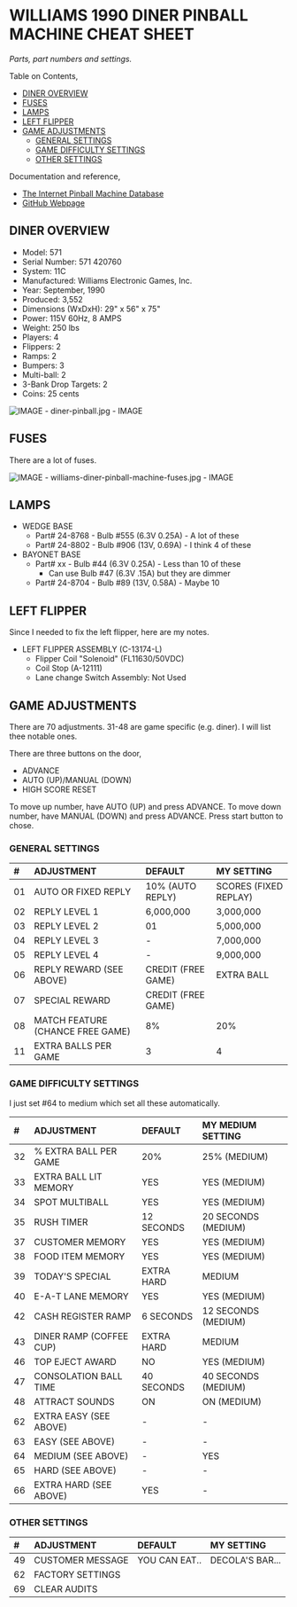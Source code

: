 # WILLIAMS 1990 DINER PINBALL MACHINE CHEAT SHEET

_Parts, part numbers and settings._

Table on Contents,

* [DINER OVERVIEW](https://github.com/JeffDeCola/my-cheat-sheets/tree/master/other/random-things/williams-diner-pinball-machine-cheat-sheet#diner-overview)
* [FUSES](https://github.com/JeffDeCola/my-cheat-sheets/tree/master/other/random-things/williams-diner-pinball-machine-cheat-sheet#fuses)
* [LAMPS](https://github.com/JeffDeCola/my-cheat-sheets/tree/master/other/random-things/williams-diner-pinball-machine-cheat-sheet#lamps)
* [LEFT FLIPPER](https://github.com/JeffDeCola/my-cheat-sheets/tree/master/other/random-things/williams-diner-pinball-machine-cheat-sheet#left-flipper)
* [GAME ADJUSTMENTS](https://github.com/JeffDeCola/my-cheat-sheets/tree/master/other/random-things/williams-diner-pinball-machine-cheat-sheet#game-adjustments)
  * [GENERAL SETTINGS](https://github.com/JeffDeCola/my-cheat-sheets/tree/master/other/random-things/williams-diner-pinball-machine-cheat-sheet#general-settings)
  * [GAME DIFFICULTY SETTINGS](https://github.com/JeffDeCola/my-cheat-sheets/tree/master/other/random-things/williams-diner-pinball-machine-cheat-sheet#game-difficulty-settings)
  * [OTHER SETTINGS](https://github.com/JeffDeCola/my-cheat-sheets/tree/master/other/random-things/williams-diner-pinball-machine-cheat-sheet#other-settings)

Documentation and reference,

* [The Internet Pinball Machine Database](https://www.ipdb.org/machine.cgi?id=681)
* [GitHub Webpage](https://jeffdecola.github.io/my-cheat-sheets/)

## DINER OVERVIEW

* Model: 571
* Serial Number: 571 420760
* System: 11C
* Manufactured: Williams Electronic Games, Inc.
* Year: September, 1990
* Produced: 3,552
* Dimensions (WxDxH): 29" x 56" x 75"
* Power: 115V 60Hz, 8 AMPS
* Weight: 250 lbs
* Players: 4
* Flippers: 2
* Ramps: 2
* Bumpers: 3
* Multi-ball: 2
* 3-Bank Drop Targets: 2
* Coins: 25 cents

![IMAGE - diner-pinball.jpg - IMAGE](../../../docs/pics/diner-pinball.jpg)

## FUSES

There are a lot of fuses.

![IMAGE - williams-diner-pinball-machine-fuses.jpg - IMAGE](../../../docs/pics/williams-diner-pinball-machine-fuses.jpg)

## LAMPS

* WEDGE BASE
  * Part# 24-8768 - Bulb #555 (6.3V 0.25A) - A lot of these
  * Part# 24-8802 - Bulb #906 (13V, 0.69A) - I think 4 of these
* BAYONET BASE
  * Part# xx - Bulb #44 (6.3V 0.25A) - Less than 10 of these
    * Can use Bulb #47 (6.3V .15A) but they are dimmer
  * Part# 24-8704 - Bulb #89 (13V, 0.58A) - Maybe 10

## LEFT FLIPPER

Since I needed to fix the left flipper, here are my notes.

* LEFT FLIPPER ASSEMBLY (C-13174-L)
  * Flipper Coil "Solenoid" (FL11630/50VDC)
  * Coil Stop (A-12111)
  * Lane change Switch Assembly: Not Used

## GAME ADJUSTMENTS

There are 70 adjustments. 31-48 are game specific (e.g. diner).
I will list thee notable ones.

There are three buttons on the door,

* ADVANCE
* AUTO (UP)/MANUAL (DOWN)
* HIGH SCORE RESET

To move up number, have AUTO (UP) and press ADVANCE.
To move down number, have MANUAL (DOWN) and press ADVANCE.
Press start button to chose.

### GENERAL SETTINGS

| #  | ADJUSTMENT                         | DEFAULT                 | MY SETTING              |
|:---|:-----------------------------------|:------------------------|:------------------------|
| 01 | AUTO OR FIXED REPLY                | 10% (AUTO REPLY)        | SCORES (FIXED REPLAY)   |
| 02 | REPLY LEVEL 1                      | 6,000,000               | 3,000,000               |
| 03 | REPLY LEVEL 2                      | 01                      | 5,000,000               |
| 04 | REPLY LEVEL 3                      | -                       | 7,000,000               |
| 05 | REPLY LEVEL 4                      | -                       | 9,000,000               |
| 06 | REPLY REWARD (SEE ABOVE)           | CREDIT (FREE GAME)      | EXTRA BALL              |
| 07 | SPECIAL REWARD                     | CREDIT (FREE GAME)      |                         |
| 08 | MATCH FEATURE (CHANCE FREE GAME)   | 8%                      | 20%                     |
| 11 | EXTRA BALLS PER GAME               | 3                       | 4                       |

### GAME DIFFICULTY SETTINGS

I just set #64 to medium which set all these automatically.

| #  | ADJUSTMENT                         | DEFAULT                 | MY MEDIUM SETTING       |
|:---|:-----------------------------------|:------------------------|:------------------------|
| 32 | % EXTRA BALL PER GAME              | 20%                     | 25% (MEDIUM)            |
| 33 | EXTRA BALL LIT MEMORY              | YES                     | YES (MEDIUM)            |
| 34 | SPOT MULTIBALL                     | YES                     | YES (MEDIUM)            |
| 35 | RUSH TIMER                         | 12 SECONDS              | 20 SECONDS (MEDIUM)     |
| 37 | CUSTOMER MEMORY                    | YES                     | YES (MEDIUM)            |
| 38 | FOOD ITEM MEMORY                   | YES                     | YES (MEDIUM)            |
| 39 | TODAY'S SPECIAL                    | EXTRA HARD              | MEDIUM                  |
| 40 | E-A-T LANE MEMORY                  | YES                     | YES (MEDIUM)            |
| 42 | CASH REGISTER RAMP                 | 6 SECONDS               | 12 SECONDS (MEDIUM)     |
| 43 | DINER RAMP (COFFEE CUP)            | EXTRA HARD              | MEDIUM                  |
| 46 | TOP EJECT AWARD                    | NO                      | YES (MEDIUM)            |
| 47 | CONSOLATION BALL TIME              | 40 SECONDS              | 40 SECONDS (MEDIUM)     |
| 48 | ATTRACT SOUNDS                     | ON                      | ON (MEDIUM)             |
| 62 | EXTRA EASY (SEE ABOVE)             | -                       | -                       |
| 63 | EASY (SEE ABOVE)                   | -                       | -                       |
| 64 | MEDIUM (SEE ABOVE)                 | -                       | YES                     |
| 65 | HARD (SEE ABOVE)                   | -                       | -                       |
| 66 | EXTRA HARD (SEE ABOVE)             | YES                     | -                       |

### OTHER SETTINGS

| #  | ADJUSTMENT                         | DEFAULT                 | MY SETTING              |
|:---|:-----------------------------------|:------------------------|:------------------------|
| 49 | CUSTOMER MESSAGE                   | YOU CAN EAT..           | DECOLA'S BAR...         |
| 62 | FACTORY SETTINGS                   |                         |                         |
| 69 | CLEAR AUDITS                       |                         |                         |

